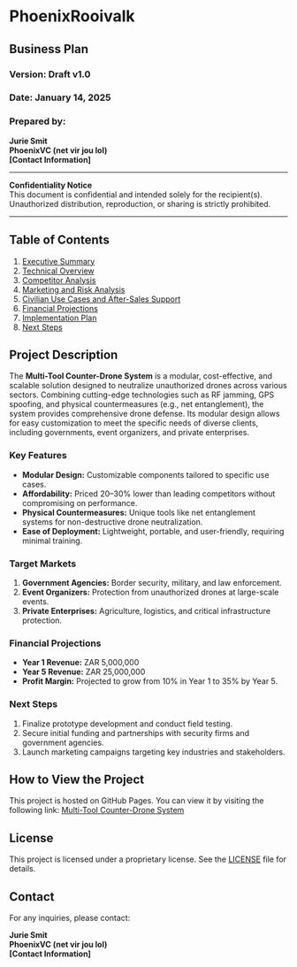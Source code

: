 # PhoenixRooivalk

## Business Plan

### Version: Draft v1.0  
### Date: January 14, 2025  

### Prepared by:  
**Jurie Smit**  
**PhoenixVC (net vir jou lol)**  
**[Contact Information]**

---

**Confidentiality Notice**  
This document is confidential and intended solely for the recipient(s). Unauthorized distribution, reproduction, or sharing is strictly prohibited.

---

## Table of Contents
1. [Executive Summary](./executive-summary.md)
2. [Technical Overview](./technical-overview.md)
3. [Competitor Analysis](./competitor-analysis.md)
4. [Marketing and Risk Analysis](./marketing-and-risk-analysis.md)
5. [Civilian Use Cases and After-Sales Support](./civilian-use-cases.md)
6. [Financial Projections](./financial-projections.md)
7. [Implementation Plan](./implementation-plan.md)
8. [Next Steps](./next-steps.md)

## Project Description

The **Multi-Tool Counter-Drone System** is a modular, cost-effective, and scalable solution designed to neutralize unauthorized drones across various sectors. Combining cutting-edge technologies such as RF jamming, GPS spoofing, and physical countermeasures (e.g., net entanglement), the system provides comprehensive drone defense. Its modular design allows for easy customization to meet the specific needs of diverse clients, including governments, event organizers, and private enterprises.

### Key Features

- **Modular Design:** Customizable components tailored to specific use cases.
- **Affordability:** Priced 20–30% lower than leading competitors without compromising on performance.
- **Physical Countermeasures:** Unique tools like net entanglement systems for non-destructive drone neutralization.
- **Ease of Deployment:** Lightweight, portable, and user-friendly, requiring minimal training.

### Target Markets

1. **Government Agencies:** Border security, military, and law enforcement.
2. **Event Organizers:** Protection from unauthorized drones at large-scale events.
3. **Private Enterprises:** Agriculture, logistics, and critical infrastructure protection.

### Financial Projections

- **Year 1 Revenue:** ZAR 5,000,000  
- **Year 5 Revenue:** ZAR 25,000,000  
- **Profit Margin:** Projected to grow from 10% in Year 1 to 35% by Year 5.

### Next Steps

1. Finalize prototype development and conduct field testing.  
2. Secure initial funding and partnerships with security firms and government agencies.  
3. Launch marketing campaigns targeting key industries and stakeholders.

## How to View the Project

This project is hosted on GitHub Pages. You can view it by visiting the following link: [Multi-Tool Counter-Drone System](https://yourusername.github.io/web-project/)

## License

This project is licensed under a proprietary license. See the [LICENSE](./LICENSE) file for details.

## Contact

For any inquiries, please contact:

**Jurie Smit**  
**PhoenixVC (net vir jou lol)**  
**[Contact Information]**

